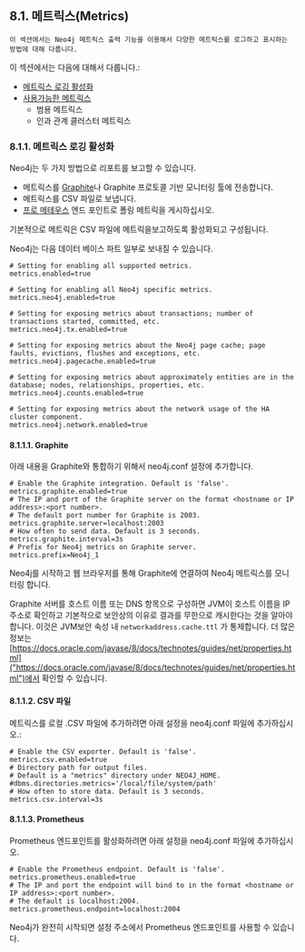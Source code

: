 
## 8.1. 메트릭스(Metrics)  

```
이 섹션에서는 Neo4j 메트릭스 출력 기능을 이용해서 다양한 메트릭스를 로그하고 표시하는 방법에 대해 다룹니다.
```

이 섹션에서는 다음에 대해서 다룹니다.:

+ [메트릭스 로깅 활성화](./metrics.md)
+ [사용가능한 메트릭스](./metrics/reference.md)
	+ 범용 메트릭스
	+ 인과 관계 클러스터 메트릭스

### 8.1.1. 메트릭스 로깅 활성화

Neo4j는 두 가지 방법으로 리포트를 보고할 수 있습니다. 

+ 메트릭스를 [Graphite]("https://graphiteapp.org/")나 Graphite 프로토콜 기반 모니터링 툴에 전송합니다. 
+ 메트릭스를 CSV 파일로 보냅니다.
+ [프로 메테우스](https://prometheus.io/) 엔드 포인트로 폴링 메트릭을 게시하십시오.

기본적으로 메트릭은 CSV 파일에 메트릭을보고하도록 활성화되고 구성됩니다.

Neo4j는 다음 데이터 베이스 파트 일부로 보내질 수 있습니다. 

```
# Setting for enabling all supported metrics.
metrics.enabled=true

# Setting for enabling all Neo4j specific metrics.
metrics.neo4j.enabled=true

# Setting for exposing metrics about transactions; number of transactions started, committed, etc.
metrics.neo4j.tx.enabled=true

# Setting for exposing metrics about the Neo4j page cache; page faults, evictions, flushes and exceptions, etc.
metrics.neo4j.pagecache.enabled=true

# Setting for exposing metrics about approximately entities are in the database; nodes, relationships, properties, etc.
metrics.neo4j.counts.enabled=true

# Setting for exposing metrics about the network usage of the HA cluster component.
metrics.neo4j.network.enabled=true
```

#### 8.1.1.1. Graphite

아래 내용을 Graphite와 통합하기 위해서 neo4j.conf 설정에 추가합니다.

```
# Enable the Graphite integration. Default is 'false'.
metrics.graphite.enabled=true
# The IP and port of the Graphite server on the format <hostname or IP address>:<port number>.
# The default port number for Graphite is 2003.
metrics.graphite.server=localhost:2003
# How often to send data. Default is 3 seconds.
metrics.graphite.interval=3s
# Prefix for Neo4j metrics on Graphite server.
metrics.prefix=Neo4j_1
```

Neo4j를 시작하고 웹 브라우저를 통해 Graphite에 연결하여 Neo4j 메트릭스를 모니터링 합니다.   


Graphite 서버를 호스트 이름 또는 DNS 항목으로 구성하면 JVM이 호스트 이름을 IP 주소로 확인하고 기본적으로 보안상의 이유로 결과를 무한으로 캐시한다는 것을 알아야합니다. 이것은 JVM보안 속성 내 ```networkaddress.cache.ttl``` 가 통제합니다. 더 많은 정보는 [https://docs.oracle.com/javase/8/docs/technotes/guides/net/properties.html]("https://docs.oracle.com/javase/8/docs/technotes/guides/net/properties.html")에서 확인할 수 있습니다.  

#### 8.1.1.2. CSV 파일

메트릭스를 로컬 .CSV 파일에 추가하려면 아래 설정을 neo4j.conf 파일에 추가하십시오.:

```
# Enable the CSV exporter. Default is 'false'.
metrics.csv.enabled=true
# Directory path for output files.
# Default is a "metrics" directory under NEO4J_HOME.
#dbms.directories.metrics='/local/file/system/path'
# How often to store data. Default is 3 seconds.
metrics.csv.interval=3s
```

#### 8.1.1.3. Prometheus

 Prometheus 엔드포인트를 활성화하려면 아래 설정을 neo4j.conf 파일에 추가하십시오.

```
# Enable the Prometheus endpoint. Default is 'false'.
metrics.prometheus.enabled=true
# The IP and port the endpoint will bind to in the format <hostname or IP address>:<port number>.
# The default is localhost:2004.
metrics.prometheus.endpoint=localhost:2004
```

Neo4j가 완전히 시작되면 설정 주소에서 Prometheus 엔드포인트를 사용할 수 있습니다.
